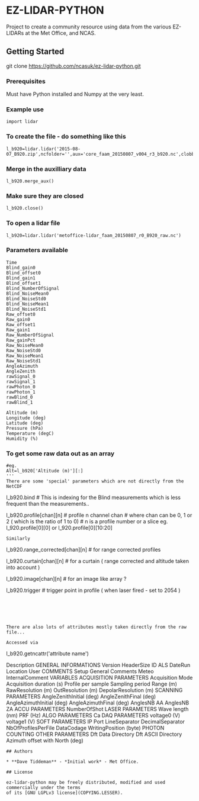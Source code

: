 # EZ-LIDAR-PYTHON

Project to create a community resource using data from the various EZ-LIDARs at the Met Office, and NCAS.

## Getting Started

git clone https://github.com/ncasuk/ez-lidar-python.git

### Prerequisites

Must have Python installed and Numpy at the very least.

### Example use
```
import lidar
```
### To create the file - do something like this
```
l_b920=lidar.lidar('2015-08-07_B920.zip',ncfolder='',aux='core_faam_20150807_v004_r3_b920.nc',clobber=True)
```

### Merge in the auxilliary data
```
l_b920.merge_aux()
```

### Make sure they are closed
```
l_b920.close()
```


### To open a lidar file

```
l_b920=lidar.lidar('metoffice-lidar_faam_20150807_r0_B920_raw.nc')
```
### Parameters available
```
Time
Blind_gain0
Blind_offset0
Blind_gain1
Blind_offset1
Blind_NumberOfSignal
Blind_NoiseMean0
Blind_NoiseStd0
Blind_NoiseMean1
Blind_NoiseStd1
Raw_offset0
Raw_gain0
Raw_offset1
Raw_gain1
Raw_NumberOfSignal
Raw_gainPct
Raw_NoiseMean0
Raw_NoiseStd0
Raw_NoiseMean1
Raw_NoiseStd1
AngleAzimuth
AngleZenith
rawSignal_0
rawSignal_1
rawPhoton_0
rawPhoton_1
rawBlind_0
rawBlind_1

Altitude (m)
Longitude (deg)
Latitude (deg)
Pressure (hPa)
Temperature (degC)
Humidity (%)
```
### To get some raw data out as an array 
```
#eg.
Alt=l_b920['Altitude (m)'][:]
'''
There are some 'special' parameters which are not directly from the NetCDF
```
l_b920.bind # This is indexing for the Blind measurements which is less frequent than the measurements..


l_b920.profile[chan][n] # profile n channel chan
                       # where chan can be 0, 1 or 2 ( which is the ratio of 1 to 0)
                       # n is a profile number or a slice eg. l_920.profile[0][0] or l_920.profile[0][10:20]
```
Similarly
```
l_b920.range_corrected[chan][n] # for range corrected profiles

l_b920.curtain[chan][n] # for a curtain ( range corrected and altitude taken into account )

l_b920.image[chan][n] # for an image like array ? 

l_b920.trigger # trigger point in profile ( when laser fired - set to 2054 )
```





There are also lots of attributes mostly taken directly from the raw file...

Accessed via
```
l_b920.getncattr('attribute name')

Description
GENERAL INFORMATIONS
Version
HeaderSize
ID ALS
DateRun
Location
User
COMMENTS
Setup
General Comments
Meteo
InternalComment
VARIABLES
ACQUISITION PARAMETERS
Acquisition Mode
Acquisition duration (s)
Profile per sample
Sampling period
Range (m)
RawResolution (m)
OutResolution (m)
DepolarResolution (m)
SCANNING PARAMETERS
AngleZenithInitial (deg)
AngleZenithFinal (deg)
AngleAzimuthInitial (deg)
AngleAzimuthFinal (deg)
AnglesNB AA
AnglesNB ZA
ACCU PARAMETERS
NumberOfShot
LASER PARAMETERS
Wave length (nm)
PRF (Hz)
ALGO PARAMETERS
Ca
DAQ PARAMETERS
voltage0 (V)
voltage1 (V)
SOFT PARAMETERS
IP
Port
LineSeparator
DecimalSeparator
NbOfProfilesPerFile
DataCodage
WritingPosition (byte)
PHOTON COUNTING
OTHER PARAMETERS
Dft Data Directory
Dft ASCII Directory
Azimuth offset with North (deg)
```
## Authors

* **Dave Tiddeman** - *Initial work* - Met Office.

## License

ez-lidar-python may be freely distributed, modified and used commercially under the terms
of its [GNU LGPLv3 license](COPYING.LESSER).

